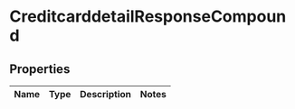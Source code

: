 
# CreditcarddetailResponseCompound

## Properties
| Name | Type | Description | Notes |
| ------------ | ------------- | ------------- | ------------- |



